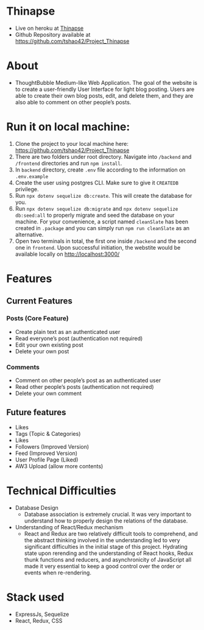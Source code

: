 # Thinapse 
- Live on heroku at [Thinapse](https://thinapse.herokuapp.com/)
- Github Repository available at https://github.com/tshao42/Project_Thinapse

# About

- ThoughtBubble Medium-like Web Application. The goal of the website is to create a user-friendly User Interface for light blog posting. Users are able to create their own blog posts, edit, and delete them, and they are also able to comment on other people’s posts.

# Run it on local machine:

1. Clone the project to your local machine here: https://github.com/tshao42/Project_Thinapse
2. There are two folders under root directory. Navigate into `/backend` and `/frontend` directories and run `npm install`.
3. In `backend` directory, create `.env` file according to the information on `.env.example`
4. Create the user using postgres CLI. Make sure to give it `CREATEDB` privilege.
5. Run `npx dotenv sequelize db:create`. This will create the database for you.
6. Run `npx dotenv sequelize db:migrate` and `npx dotenv sequelize db:seed:all` to properly migrate and seed the database on your machine. For your convenience, a script named `cleanSlate` has been created in `.package` and you can simply run `npm run cleanSlate` as an alternative.
7. Open two terminals in total, the first one inside `/backend` and the second one in `frontend`. Upon successful initiation, the webstite would be available locally on [http://localhost:3000/](http://localhost:3000/)

# Features

## Current Features

### Posts (Core Feature)

- Create plain text as an authenticated user
- Read everyone’s post (authentication not required)
- Edit your own existing post
- Delete your own post

### Comments

- Comment on other people’s post as an authenticated user
- Read other people’s posts (authentication not required)
- Delete your own comment

## Future features

- Likes
- Tags (Topic & Categories)
- Likes
- Followers (Improved Version)
- Feed (Improved Version)
- User Profile Page (Liked)
- AW3 Upload (allow more contents)

# Technical Difficulties

- Database Design
    - Database association is extremely crucial. It was very important to understand how to properly design the relations of the database.
- Understanding of React/Redux mechanism
    - React and Redux are two relatively difficult tools to comprehend, and the abstract thinking involved in the understanding led to very significant difficulties in the initial stage of this project. Hydrating state upon rerending and the understanding of React hooks, Redux thunk functions and reducers, and asynchronicity of JavaScript all made it very essential to keep a good control over the order or events when re-rendering.

# Stack used
- ExpressJs, Sequelize
- React, Redux, CSS



